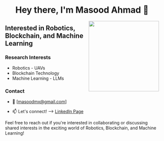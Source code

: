 
<h1 align="center">Hey there, I'm Masood Ahmad 👋</h1>

<img align='right' src="https://cdn-icons-gif.flaticon.com/11260/11260831.gif" width="230">


## Interested in Robotics, Blockchain, and Machine Learning

### Research Interests
- Robotics - UAVs
- Blockchain Technology
- Machine Learning - LLMs


### Contact
- 📧 [masoodmx@gmail.com]

- 📫 Let's connect! --> <a href="https://www.linkedin.com/in/masood-ahmad-661029172/" target="_blank" title="LinkedIn Profile">LinkedIn Page</a>

Feel free to reach out if you're interested in collaborating or discussing shared interests in the exciting world of Robotics, Blockchain, and Machine Learning!


